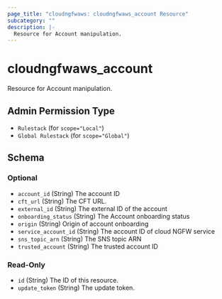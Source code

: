 ```yaml
---
page_title: "cloudngfwaws: cloudngfwaws_account Resource"
subcategory: ""
description: |-
  Resource for Account manipulation.
---
```


# cloudngfwaws_account

Resource for Account manipulation.


## Admin Permission Type

* `Rulestack` (for `scope="Local"`)
* `Global Rulestack` (for `scope="Global"`)





<!-- schema generated by tfplugindocs -->
## Schema

### Optional

- `account_id` (String) The account ID
- `cft_url` (String) The CFT URL.
- `external_id` (String) The external ID of the account
- `onboarding_status` (String) The Account onboarding status
- `origin` (String) Origin of account onboarding
- `service_account_id` (String) The account ID of cloud NGFW service
- `sns_topic_arn` (String) The SNS topic ARN
- `trusted_account` (String) The trusted account ID

### Read-Only

- `id` (String) The ID of this resource.
- `update_token` (String) The update token.
